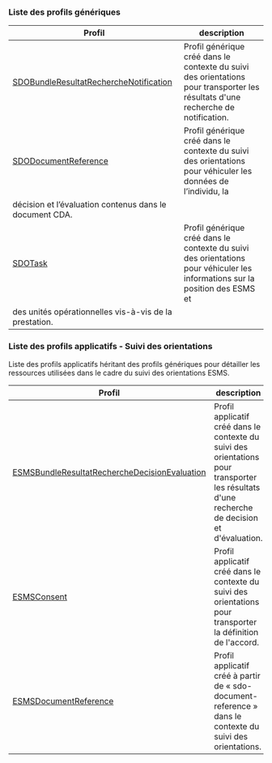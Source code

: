 ### Liste des profils génériques

| Profil  | description |
| --- | --- |
| [SDOBundleResultatRechercheNotification](StructureDefinition-sdo-bundle-resultat-recherche-notification-esms.html) | Profil générique créé dans le contexte du suivi des orientations pour transporter les résultats d'une recherche de notification. |
| [SDODocumentReference](StructureDefinition-sdo-document-reference.html) | Profil générique créé dans le contexte du suivi des orientations pour véhiculer les données de l’individu, la 
décision et l’évaluation contenus dans le document CDA. |
| [SDOTask](StructureDefinition-sdo-task.html) | Profil générique créé dans le contexte du suivi des orientations pour véhiculer les informations sur la position des ESMS et 
des unités opérationnelles vis-à-vis de la prestation. |


### Liste des profils applicatifs - Suivi des orientations

Liste des profils applicatifs héritant des profils génériques pour détailler les ressources utilisées dans le cadre du suivi des orientations ESMS.

| Profil  | description |
| --- | --- |
| [ESMSBundleResultatRechercheDecisionEvaluation](StructureDefinition-esms-bundle-resultat-recherche-decision-evaluation.html) | Profil applicatif créé dans le contexte du suivi des orientations pour transporter les résultats d'une recherche de decision et d'évaluation.|
| [ESMSConsent](StructureDefinition-esms-consent.html) | Profil applicatif créé dans le contexte du suivi des orientations pour transporter la définition de l'accord.|
| [ESMSDocumentReference](StructureDefinition-esms-document-reference.html) | Profil applicatif créé à partir de « sdo-document-reference » dans le contexte du suivi des orientations.|
